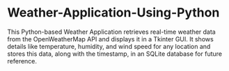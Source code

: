 # Weather-Application-Using-Python
This Python-based Weather Application retrieves real-time weather data from the OpenWeatherMap API and displays it in a Tkinter GUI. It shows details like temperature, humidity, and wind speed for any location and stores this data, along with the timestamp, in an SQLite database for future reference.
